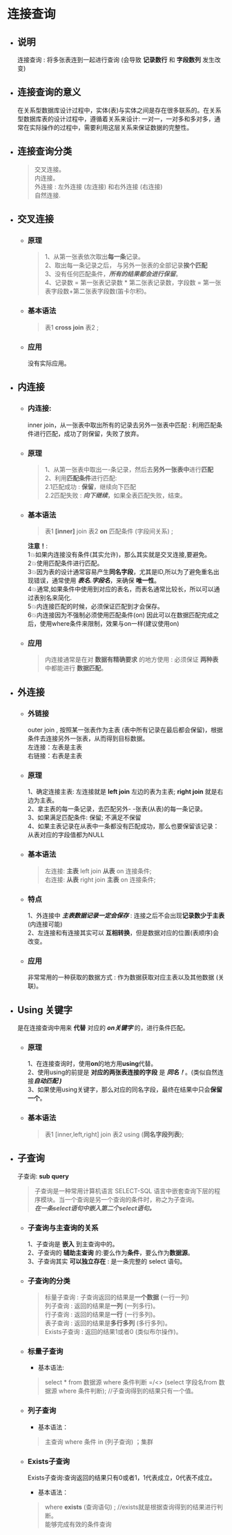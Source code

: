 # 连接查询
 - ## **说明**
   连接查询 : 将多张表连到一起进行查询 (会导致 **记录数行** 和 **字段数列** 发生改变)
 - ## **连接查询的意义**  
    在关系型数据库设计过程中，实体(表)与实体之间是存在很多联系的。在关系型数据库表的设计过程中，遵循着关系来设计: 一对一，一对多和多对多，通常在实际操作的过程中，需要利用这层关系来保证数据的完整性。
 - ## **连接查询分类**  
   >交叉连接。  
   内连接。  
   外连接 : 左外连接 (左连接) 和右外连接 (右连接)  
   自然连接.
 - ## **交叉连接**  
    - ### 原理  
      >1、从第一张表依次取出**每一条**记录。  
       2、取出每一条记录之后， 与另外一张表的全部记录**挨个匹配**  
       3、没有任何匹配条件，***所有的结果都会进行保留***。   
       4、记录数 = 第一张表记录数 * 第二张表记录数，字段数 = 第一张表字段数+第二张表字段数(笛卡尔积)。
    - ### 基本语法  
      > 表1 **cross join** 表2 ;  
    - ### 应用  
      没有实际应用。  
 - ## **内连接**  
    - ### 内连接:   
        inner join，从一张表中取出所有的记录去另外一张表中匹配 : 利用匹配条件进行匹配，成功了则保留，失败了放弃。  
    - ### 原理  
        >1、从第一张表中取出一-条记录，然后去**另外一张表中**进行**匹配**  
        2、利用**匹配条件**进行匹配:  
         2.1匹配成功 : **保留**，继续向下匹配  
         2.2匹配失败 : ***向下继续***，如果全表匹配失败，结束。
    - ### 基本语法  
        >表1 **[inner]** join 表2 **on** 匹配条件 (字段间关系) ;   

        **注意！**:   
        1💥如果内连接没有条件(其实允许)，那么其实就是交叉连接,要避免。  
        2💥使用匹配条件进行匹配。  
        3💥因为表的设计通常容易产生**同名字段**，尤其是ID,所以为了避免重名出现错误，通常使用 ***表名.字段名***，来确保 **唯一性**。  
        4💥通常,如果条件中使用到对应的表名，而表名通常比较长，所以可以通过表别名来简化.  
        5💥内连接匹配的时候，必须保证匹配到才会保存。  
        6💥内连接因为不强制必须使用匹配条件(on) 因此可以在数据匹配完成之后，使用where条件来限制，效果与on一样(建议使用on)   
    - ### 应用  
        >内连接通常是在对 **数据有精确要求** 的地方使用 : 必须保证 **两种表** 中都能进行 **数据匹配**。  
 - ## **外连接**  
    - ### 外链接
      outer join , 按照某一张表作为主表 (表中所有记录在最后都会保留)，根据条件去连接另外一张表，从而得到目标数据。  
      左连接：左表是主表    
      右链接：右表是主表  
    - ### 原理  
      1、确定连接主表: 左连接就是 **left join** 左边的表为主表; **right join** 就是右边为主表。  
      2、拿主表的每一条记录，去匹配另外- -张表(从表)的每一条记录。  
      3、如果满足匹配条件: 保留; 不满足不保留  
      4、如果主表记录在从表中一条都没有匹配成功，那么也要保留该记录： 从表对应的字段值都为NULL
    - ### 基本语法  
      >左连接: **主表** left join **从表** on 连接条件;  
      右连接: **从表** right join **主表** on 连接条件;  
    - ### 特点  
      1、外连接中 ***主表数据记录一定会保存*** : 连接之后不会出现**记录数少于主表** (内连接可能)  
      2、左连接和有连接其实可以 **互相转换**，但是数据对应的位置(表顺序)会改变。
    - ### 应用  
      非常常用的一种获取的数据方式 : 作为数据获取对应主表以及其他数据 (关联)。
 - ## **Using 关键字**    
    是在连接查询中用来 **代替** 对应的 ***on关键字*** 的，进行条件匹配。
    - ### 原理  
       1、在连接查询时，使用**on**的地方用**using**代替。  
       2、使用using的前提是 **对应的两张表连接的字段** 是 ***同名！***。(类似自然连接***自动匹配 )***  
       3、如果使用using关键字，那么对应的同名字段，最终在结果中只会**保留一个**。  
    - ### 基本语法  
       >表1 [inner,left,right] join 表2 using (**同名字段列表**);
 - ## **子查询**  
    子查询: **sub query** 
    >子查询是一种常用计算机语言 SELECT-SQL 语言中嵌套查询下层的程序模块。当一个查询是另一个查询的条件时，称之为子查询。  
    ***在一条select语句中嵌入第二个select语句。***  
    - ### 子查询与主查询的关系  
       1、子查询是 **嵌入** 到主查询中的。  
       2、子查询的 **辅助主查询** 的:要么作为**条件**，要么作为**数据源**。  
       3、子查询其实 **可以独立存在** : 是一条完整的 select 语句。  
    - ### 子查询的分类  
       >标量子查询 : 子查询返回的结果是**一个数据** (一行一列)  
       列子查询 : 返回的结果是**一列** (一列多行)。  
       行子查询 : 返回的结果是**一行** (一行多列)。  
       表子查询 : 返回的结果是**多行多列** (多行多列)。  
       Exists子查询 : 返回的结果1或者0 (类似布尔操作)。
    - ### 标量子查询  
  
       - 基本语法:  
        >select * from 数据源 where 条件判断 =/<> (select 字段名from 数据源 where 条件判断); //子查询得到的结果只有一个值。 
    - ### 列子查询  
      
       - 基本语法： 
        >主查询 where 条件 in (列子查询) ；集群
    - ### Exists子查询  
       Exists子查询:查询返回的结果只有0或者1，1代表成立，0代表不成立。 
       - 基本语法：  
        >where **exists** (查询语句) ; //exists就是根据查询得到的结果进行判断。  
        能够完成有效的条件查询

 
 


 
        


    

 
 

 





   
 
